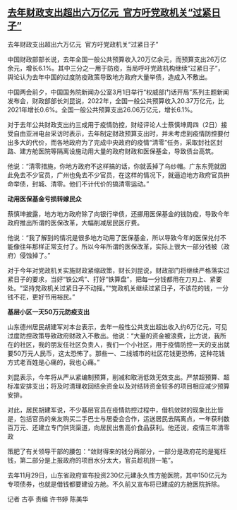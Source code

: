 <!--1677737500000-->
[去年财政支出超出六万亿元  官方吁党政机关“过紧日子”](https://www.rfa.org/mandarin/yataibaodao/zhengzhi/gt1-03022023010729.html)
------

<p><span style="font-weight: 400;">去年财政支出超出六万亿元  官方吁党政机关“过紧日子”</span></p><p><span style="font-weight: 400;">中国财政部部长说，去年全国一般公共预算收入20万亿余元，而预算支出26万亿余元，增长6.1%。其中三分之一用于防疫，当局呼吁党政机构继续“过紧日子”，舆论认为去年中国的过度防疫政策导致地方政府大量举债，造成入不敷出。</span></p><p><span style="font-weight: 400;">中国两会前夕，中国国务院新闻办公室3月1日举行“权威部门话开局”系列主题新闻发布会，财政部部长刘昆说，2022年，全国一般公共预算收入20.37万亿元，比2021年增长0.6%。全国一般公共预算支出26.06万亿元，增长6.1%。</span></p><p><span style="font-weight: 400;">对于去年公共财政支出约三成用于疫情防控，财经评论人士蔡慎坤周四（2日）接受自由亚洲电台采访时表示，去年制定财政预算支出时，并未考虑到疫情防控要付出多大的代价，而各地政府为了完成中央政府的疫情“清零”任务，采取封社区封路、建方舱医院等隔离设施动用大量的政府财政和医保基金，导致债台高筑。</span></p><p><span style="font-weight: 400;">他说：“清零措施，你地方政府不这样搞的话，你就丢掉了乌纱帽。广东东莞就因此免去不少官员，广州也免去不少官员，在这样的情况下，就逼迫地方政府官员拚命举债，封城、清零。他们不计代价的搞清零运动。”</span></p><p><b>动用医保基金亏损转嫁民众</b></p><p><span style="font-weight: 400;">蔡慎坤披露，地方地方政府除了向银行举债，还挪用医保基金的钱防疫，导致今年政府推出所谓的医保改革，大幅削减居民医疗费。</span></p><p><span style="font-weight: 400;">他说：“我了解到的情况是很多地方动用了医保基金，所以导致今年的医保兑付不能像往年那样正常支付了。所以今年所谓的医保改革，实际上很大一部分钱被（政府）侵蚀掉了。”</span></p><p><span style="font-weight: 400;">对于今年对党政机关实施财政紧缩政策，财长刘昆说，财政部门将继续严格落实过紧日子的要求，当好“铁公鸡”、打好“铁算盘”，把每一分钱都用在刀刃上、紧要处。“坚持党政机关过紧日子不动摇。”“党政机关继续过紧日子，不该花的钱，一分钱不花，更好节用裕民。”</span></p><p><b>基层小区一天50万元防疫支出</b></p><p><span style="font-weight: 400;">山东德州居民胡建军对本台表示，去年一般性公共支出超出收入约6万亿元，可见过度防控政策导致政府财政入不敷出。他说：“大量的资金被浪费，比方说，我所在的社区，我的朋友任社区负责人，我们一个小社区，用于疫情防控一天的支出就要50万元人民币，这太恐怖了。那些一、二线城市的社区花钱更恐怖，这种花钱方式老百姓是心痛的，我也心痛。”</span></p><p><span style="font-weight: 400;">刘昆表示，今年将从严从紧编制预算，削减和取消低效无效支出。严禁超预算、超标准安排支出；将及时清理收回结余资金以及对结转资金较多的项目相应减少预算安排。</span></p><p><span style="font-weight: 400;">对此，居民胡建军说，不少基层官员在疫情防控过程中，借机敛财的现象比比皆是，包括官员的亲友购买二手巴士与居委会合作，运送居民去隔离点，一年获利数百万元、还建立专门供货渠道，向居民出售高价食品获利。他还说，疫情三年清零政 </span></p><p><span style="font-weight: 400;">策肥了有关领导干部的腰包：“敛财得来的钱分两部分，一部分是政府花的是冤枉钱，第二部分是上报政府的项目水分太大，官员趁机捞一笔”。</span></p><p><span style="font-weight: 400;">去年11月29日，山东省政府宣布投资230亿元建永久性方舱医院，其中150亿元为专项债券，也就是借钱都要建设方舱。不久前又宣布将已建成的方舱医院拆除。</span></p><p><span style="font-weight: 400;">记者 古亭 责编 许书婷 陈美华</span></p><p><br style="font-weight: 400;"/><br style="font-weight: 400;"/></p>
